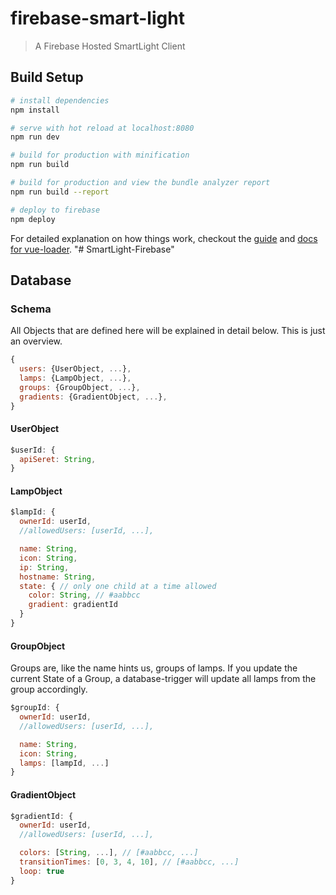 # firebase-smart-light

> A Firebase Hosted SmartLight Client

## Build Setup

``` bash
# install dependencies
npm install

# serve with hot reload at localhost:8080
npm run dev

# build for production with minification
npm run build

# build for production and view the bundle analyzer report
npm run build --report

# deploy to firebase
npm deploy
```

For detailed explanation on how things work, checkout the [guide](http://vuejs-templates.github.io/webpack/) and [docs for vue-loader](http://vuejs.github.io/vue-loader).
"# SmartLight-Firebase" 

## Database
### Schema
All Objects that are defined here will be explained in detail below. This is just an overview.
```js
{
  users: {UserObject, ...},
  lamps: {LampObject, ...},
  groups: {GroupObject, ...},
  gradients: {GradientObject, ...},
}
```

#### UserObject

```js
$userId: {
  apiSeret: String,
}
```

#### LampObject

```js
$lampId: {
  ownerId: userId,
  //allowedUsers: [userId, ...],

  name: String,
  icon: String,
  ip: String,
  hostname: String,
  state: { // only one child at a time allowed
    color: String, // #aabbcc
    gradient: gradientId
  }
}
```

#### GroupObject
Groups are, like the name hints us, groups of lamps. If you update the current State of a Group, a database-trigger will update all lamps from the group accordingly.

```js
$groupId: {
  ownerId: userId,
  //allowedUsers: [userId, ...],

  name: String,
  icon: String,
  lamps: [lampId, ...]
}
```

#### GradientObject
```js
$gradientId: {
  ownerId: userId,
  //allowedUsers: [userId, ...],

  colors: [String, ...], // [#aabbcc, ...]
  transitionTimes: [0, 3, 4, 10], // [#aabbcc, ...]
  loop: true
}
```